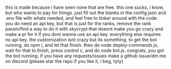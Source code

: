 this is made because i have seen none that are free. this one sucks, i know, but who wants to pay for things. just fill out the blanks in the config.json and .env file with whats needed, and feel free to tinker around with the code. you do need an api key, but that is just for the ranks, remove the rank param/find a way to do it with skycrypt that doesnt make you go crazy and make a pr for it if you dont wanna use an api key. everything else requires no api key. the customization isnt crazy but its something. to get the bot running, do npm i, and let that finish. then do node deploy-commands.js, wait for that to finish, press control c, and do node bot.js. congrats, you got the bot running. if you have any requests/issues make a github issue/dm me on discord (please star the repo if you like it, i beg, tyty)
